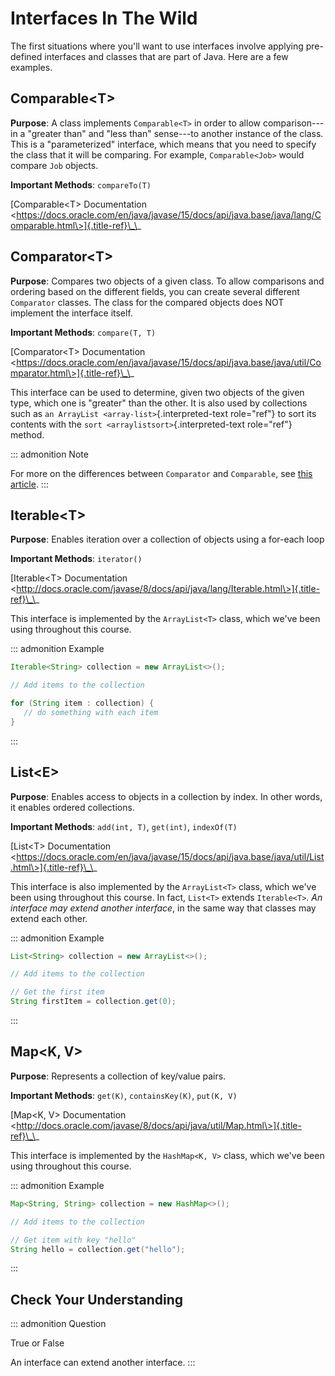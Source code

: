 # Interfaces In The Wild

The first situations where you'll want to use interfaces involve
applying pre-defined interfaces and classes that are part of Java. Here
are a few examples.

## Comparable\<T\>

**Purpose**: A class implements `Comparable<T>` in order to allow
comparison\-\--in a "greater than" and "less than" sense\-\--to another
instance of the class. This is a "parameterized" interface, which means
that you need to specify the class that it will be comparing. For
example, `Comparable<Job>` would compare `Job` objects.

**Important Methods**: `compareTo(T)`

[Comparable\<T\> Documentation
\<https://docs.oracle.com/en/java/javase/15/docs/api/java.base/java/lang/Comparable.html\>]{.title-ref}\_\_

## Comparator\<T\>

**Purpose**: Compares two objects of a given class. To allow comparisons
and ordering based on the different fields, you can create several
different `Comparator` classes. The class for the compared objects does
NOT implement the interface itself.

**Important Methods**: `compare(T, T)`

[Comparator\<T\> Documentation
\<https://docs.oracle.com/en/java/javase/15/docs/api/java.base/java/util/Comparator.html\>]{.title-ref}\_\_

This interface can be used to determine, given two objects of the given
type, which one is "greater" than the other. It is also used by
collections such as `an ArrayList <array-list>`{.interpreted-text
role="ref"} to sort its contents with the
`sort <arraylistsort>`{.interpreted-text role="ref"} method.

::: admonition
Note

For more on the differences between `Comparator` and `Comparable`, see
[this
article](https://www.javatpoint.com/difference-between-comparable-and-comparator).
:::

## Iterable\<T\>

**Purpose**: Enables iteration over a collection of objects using a
for-each loop

**Important Methods**: `iterator()`

[Iterable\<T\> Documentation
\<http://docs.oracle.com/javase/8/docs/api/java/lang/Iterable.html\>]{.title-ref}\_\_

This interface is implemented by the `ArrayList<T>` class, which we've
been using throughout this course.

::: admonition
Example

``` {.java linenos=""}
Iterable<String> collection = new ArrayList<>();

// Add items to the collection

for (String item : collection) {
   // do something with each item
}
```
:::

## List\<E\>

**Purpose**: Enables access to objects in a collection by index. In
other words, it enables ordered collections.

**Important Methods**: `add(int, T)`, `get(int)`, `indexOf(T)`

[List\<T\> Documentation
\<https://docs.oracle.com/en/java/javase/15/docs/api/java.base/java/util/List.html\>]{.title-ref}\_\_

This interface is also implemented by the `ArrayList<T>` class, which
we've been using throughout this course. In fact, `List<T>` extends
`Iterable<T>`. *An interface may extend another interface*, in the same
way that classes may extend each other.

::: admonition
Example

``` {.java linenos=""}
List<String> collection = new ArrayList<>();

// Add items to the collection

// Get the first item
String firstItem = collection.get(0);
```
:::

## Map\<K, V\>

**Purpose**: Represents a collection of key/value pairs.

**Important Methods**: `get(K)`, `containsKey(K)`, `put(K, V)`

[Map\<K, V\> Documentation
\<http://docs.oracle.com/javase/8/docs/api/java/util/Map.html\>]{.title-ref}\_\_

This interface is implemented by the `HashMap<K, V>` class, which we've
been using throughout this course.

::: admonition
Example

``` {.java linenos=""}
Map<String, String> collection = new HashMap<>();

// Add items to the collection

// Get item with key "hello"
String hello = collection.get("hello");
```
:::

## Check Your Understanding

::: admonition
Question

True or False

An interface can extend another interface.
:::
